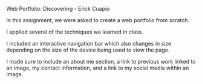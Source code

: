 Web Portfolio: Discovering - Erick Cuapio

In this assignment, we were asked to create a web portfolio from scratch.

I applied several of the techniques we learned in class.

I included an interactive navigation bar which also changes in size depending on the size of the device being used to view the page.

I made sure to include an about me section, a link to previous work linked to an image, my contact information, and a link to my social media within an image.
